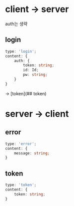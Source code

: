 # client -> server

auth는 생략

## login

```ts
type: 'login';
content: {
    auth: {
        token: string;
        id: Id;
        pw: string;
    }
}
```

-> [token](## token)

# server -> client

## error

```ts
type: 'error';
content: {
    message: string;
}
```

## token

```ts
type: 'token';
content: {
    token: string;
}
```
